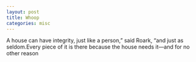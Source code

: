 ```yaml
---
layout: post
title: Whoop
categories: misc
---
```

A house can have integrity, just like a person,” said Roark, “and just as seldom.Every piece of it is there because the house needs it—and for no other reason 
